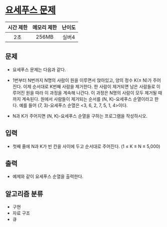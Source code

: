 # [요세푸스 문제](https://www.acmicpc.net/problem/1158)

| 시간 제한 | 메모리 제한 | 난이도 |
| :-------: | :---------: | :----: |
|    2초    |    256MB    | 실버4  |

## 문제

- 요세푸스 문제는 다음과 같다.

- 1번부터 N번까지 N명의 사람이 원을 이루면서 앉아있고, 양의 정수 K(≤ N)가 주어진다. 이제 순서대로 K번째 사람을 제거한다. 한 사람이 제거되면 남은 사람들로 이루어진 원을 따라 이 과정을 계속해 나간다. 이 과정은 N명의 사람이 모두 제거될 때까지 계속된다. 원에서 사람들이 제거되는 순서를 (N, K)-요세푸스 순열이라고 한다. 예를 들어 (7, 3)-요세푸스 순열은 <3, 6, 2, 7, 5, 1, 4>이다.

- N과 K가 주어지면 (N, K)-요세푸스 순열을 구하는 프로그램을 작성하시오.

## 입력

- 첫째 줄에 N과 K가 빈 칸을 사이에 두고 순서대로 주어진다. (1 ≤ K ≤ N ≤ 5,000)

## 출력

- 예제와 같이 요세푸스 순열을 출력한다.

## 알고리즘 분류

- 구현
- 자료 구조
- 큐
